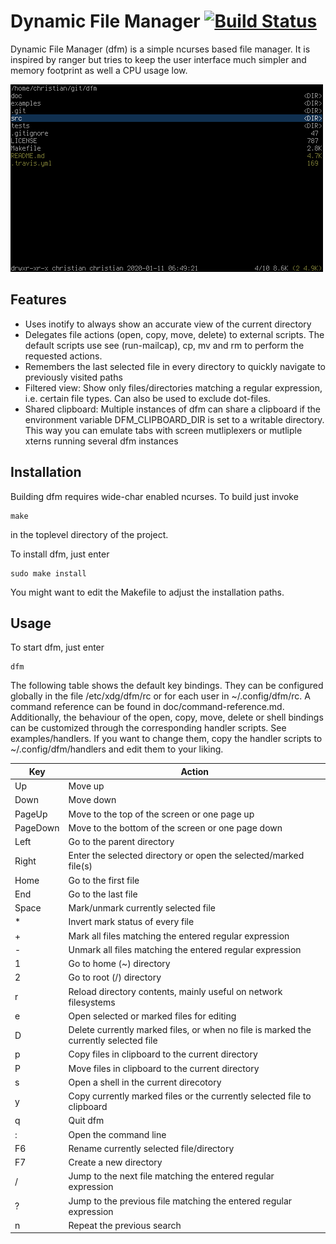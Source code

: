Dynamic File Manager [![Build Status](https://api.travis-ci.com/cglindkamp/dfm.svg?branch=master)](https://travis-ci.com/cglindkamp/dfm)
====================
Dynamic File Manager (dfm) is a simple ncurses based file manager. It is
inspired by ranger but tries to keep the user interface much simpler and memory
footprint as well a CPU usage low.

![Screenshot](/doc/screenshot.png)

Features
--------
* Uses inotify to always show an accurate view of the current directory
* Delegates file actions (open, copy, move, delete) to external scripts. The
  default scripts use see (run-mailcap), cp, mv and rm to perform the requested
  actions.
* Remembers the last selected file in every directory to quickly navigate to
  previously visited paths
* Filtered view: Show only files/directories matching a regular expression,
  i.e. certain file types. Can also be used to exclude dot-files.
* Shared clipboard: Multiple instances of dfm can share a clipboard if the
  environment variable DFM\_CLIPBOARD\_DIR is set to a writable directory. This
  way you can emulate tabs with screen mutliplexers or mutliple xterns running
  several dfm instances

Installation
------------
Building dfm requires wide-char enabled ncurses. To build just invoke

	make

in the toplevel directory of the project.

To install dfm, just enter

	sudo make install

You might want to edit the Makefile to adjust the installation paths.

Usage
-----
To start dfm, just enter

	dfm

The following table shows the default key bindings. They can be configured
globally in the file /etc/xdg/dfm/rc or for each user in ~/.config/dfm/rc. A
command reference can be found in doc/command-reference.md. Additionally, the
behaviour of the open, copy, move, delete or shell bindings can be customized
through the corresponding handler scripts. See examples/handlers. If you want
to change them, copy the handler scripts to ~/.config/dfm/handlers and edit
them to your liking.

| Key      | Action                                                                               |
| -------- | ------------------------------------------------------------------------------------ |
| Up       | Move up                                                                              |
| Down     | Move down                                                                            |
| PageUp   | Move to the top of the screen or one page up                                         |
| PageDown | Move to the bottom of the screen or one page down                                    |
| Left     | Go to the parent directory                                                           |
| Right    | Enter the selected directory or open the selected/marked file(s)                     |
| Home     | Go to the first file                                                                 |
| End      | Go to the last file                                                                  |
| Space    | Mark/unmark currently selected file                                                  |
| *        | Invert mark status of every file                                                     |
| +        | Mark all files matching the entered regular expression                               |
| -        | Unmark all files matching the entered regular expression                             |
| 1        | Go to home (~) directory                                                             |
| 2        | Go to root (/) directory                                                             |
| r        | Reload directory contents, mainly useful on network filesystems                      |
| e        | Open selected or marked files for editing                                            |
| D        | Delete currently marked files, or when no file is marked the currently selected file |
| p        | Copy files in clipboard to the current directory                                     |
| P        | Move files in clipboard to the current directory                                     |
| s        | Open a shell in the current direcotory                                               |
| y        | Copy currently marked files or the currently selected file to clipboard              |
| q        | Quit dfm                                                                             |
| :        | Open the command line                                                                |
| F6       | Rename currently selected file/directory                                             |
| F7       | Create a new directory                                                               |
| /        | Jump to the next file matching the entered regular expression                        |
| ?        | Jump to the previous file matching the entered regular expression                    |
| n        | Repeat the previous search                                                           |

